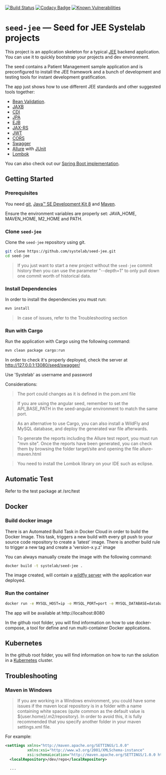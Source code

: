 [![Build Status](https://travis-ci.org/systelab/seed-jee.svg?branch=master)](https://travis-ci.org/systelab/seed-jee)
[![Codacy Badge](https://api.codacy.com/project/badge/Grade/0fc377c99d404e2bada322b98f4e6f52)](https://www.codacy.com/app/alfonsoserra/seed-jee?utm_source=github.com&amp;utm_medium=referral&amp;utm_content=systelab/seed-jee&amp;utm_campaign=Badge_Grade)
[![Known Vulnerabilities](https://snyk.io/test/github/systelab/seed-jee/badge.svg?targetFile=pom.xml)](https://snyk.io/test/github/systelab/seed-jee?targetFile=pom.xml)

# `seed-jee` — Seed for JEE Systelab projects

This project is an application skeleton for a typical [JEE][JEE] backend application. You can use it
to quickly bootstrap your projects and dev environment.

The seed contains a Patient Management sample application and is preconfigured to install the JEE
framework and a bunch of development and testing tools for instant development gratification.

The app just shows how to use different JEE standards and other suggested tools together:

* [Bean Validation][beanvalidation].
* [JAXB][jaxb]
* [CDI][cdi]
* [JPA][jpa]
* [EJB][ejb]
* [JAX-RS][jaxrs]
* [JWT][jwt]
* [CORS][cors]
* [Swagger][swagger]
* [Allure][allure] with [JUnit][junit]
* [Lombok][lombok]

You can also check out our [Spring Boot implementation](https://github.com/systelab/seed-springboot).

## Getting Started

### Prerequisites

You need [git][git], [Java™ SE Development Kit 8][jdk-download] and [Maven][maven].

Ensure the environment variables are properly set: JAVA_HOME, MAVEN_HOME, M2_HOME and PATH.

### Clone `seed-jee`

Clone the `seed-jee` repository using git.

```bash
git clone https://github.com/systelab/seed-jee.git
cd seed-jee
```

> If you just want to start a new project without the `seed-jee` commit history then you can use the parameter "--depth=1" to only pull down one commit worth of historical data.

### Install Dependencies

In order to install the dependencies you must run:

```bash
mvn install
```
> In case of issues, refer to the Troubleshooting section

### Run with Cargo

Run the application with Cargo using the following command:

```bash
mvn clean package cargo:run
```

In order to check it's properly deployed, check the server at http://127.0.0.1:13080/seed/swagger/

Use 'Systelab' as username and password

Considerations:
> The port could changes as it is defined in the pom.xml file

> If you are using the angular seed, remember to set the API_BASE_PATH in the seed-angular environment to match the same port.

> As an alternative to use Cargo, you can also install a WildFly and MySQL database, and deploy the generated war file afterwards.

> To generate the reports including the Allure test report, you must run "mvn site". Once the reports have been generated, you can check them by browsing the folder target/site and opening the file allure-maven.html

> You need to install the Lombok library on your IDE such as eclipse.

## Automatic Test

Refer to the test package at /src/test

## Docker

### Build docker image

There is an Automated Build Task in Docker Cloud in order to build the Docker Image.
This task, triggers a new build with every git push to your source code repository to create a 'latest' image.
There is another build rule to trigger a new tag and create a 'version-x.y.z' image

You can always manually create the image with the following command:

```bash
docker build -t systelab/seed-jee .
```

The image created, will contain a [wildfly server][wildfly] with the application war deployed.

### Run the container

```bash
docker run -e MYSQL_HOST=ip -e MYSQL_PORT=port -e MYSQL_DATABASE=database -e MYSQL_USER=user -e MYSQL_PASSWORD=password -p 8080:8080 systelab/seed-jee
```

The app will be available at http://localhost:8080

In the github root folder, you will find information on how to use docker-compose, a tool for define and run multi-container Docker applications.

## Kubernetes

In the github root folder, you will find information on how to run the solution in a [Kubernetes][kubernetes] cluster.

## Troubleshooting

### Maven in Windows

>If you are working in a Windows environment, you could have some issues if the maven local repository is in a folder with a name containing white spaces (quite common as the default value is ${user.home}/.m2/repository). In order to avoid this, it is fully recommended that you specify another folder in your maven settings.xml file.

For example:

```xml
<settings xmlns="http://maven.apache.org/SETTINGS/1.0.0"
          xmlns:xsi="http://www.w3.org/2001/XMLSchema-instance"
          xsi:schemaLocation="http://maven.apache.org/SETTINGS/1.0.0 http://maven.apache.org/xsd/settings-1.0.0.xsd">
  <localRepository>/dev/repo</localRepository>

  ...
```

[git]: https://git-scm.com/
[maven]: https://maven.apache.org/download.cgi
[jdk-download]: http://www.oracle.com/technetwork/java/javase/downloads
[JEE]: http://www.oracle.com/technetwork/java/javaee/tech/index.html
[wildfly]: http://wildfly.org
[beanvalidation]:https://docs.oracle.com/javaee/7/tutorial/bean-validation001.htm
[jaxb]: https://docs.oracle.com/javaee/7/tutorial/jaxrs-advanced007.htm
[cdi]: https://docs.oracle.com/javaee/7/tutorial/cdi-basic.htm
[jpa]: https://docs.oracle.com/javaee/7/tutorial/jaxrs-advanced007.htm
[ejb]: https://docs.oracle.com/javaee/7/tutorial/partentbeans.htm#BNBLR
[jaxrs]: https://docs.oracle.com/javaee/7/tutorial/jaxrs.htm#GIEPU
[jwt]: https://jwt.io/
[cors]: https://en.wikipedia.org/wiki/Cross-origin_resource_sharing
[swagger]: https://swagger.io/
[allure]: https://docs.qameta.io/allure/
[junit]: https://junit.org/junit5/
[kubernetes]: https://kubernetes.io
[lombok]: https://projectlombok.org/

